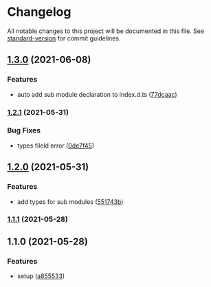 # Changelog

All notable changes to this project will be documented in this file. See [standard-version](https://github.com/conventional-changelog/standard-version) for commit guidelines.

## [1.3.0](https://github.com/TinkGu/create-npm-file-map/compare/v1.2.1...v1.3.0) (2021-06-08)


### Features

* auto add sub module declaration to index.d.ts ([77dcaac](https://github.com/TinkGu/create-npm-file-map/commit/77dcaac0424462764807e4b41c5c7bda6ac8fe88))

### [1.2.1](https://github.com/TinkGu/create-npm-file-map/compare/v1.2.0...v1.2.1) (2021-05-31)


### Bug Fixes

* types fileld error ([0de7f45](https://github.com/TinkGu/create-npm-file-map/commit/0de7f455013134d6c85cde05fcdc66ec8dac3667))

## [1.2.0](https://github.com/TinkGu/create-npm-file-map/compare/v1.1.1...v1.2.0) (2021-05-31)


### Features

* add types for sub modules ([551743b](https://github.com/TinkGu/create-npm-file-map/commit/551743bc3c09e329187bc0e222ec2fc6c7107c51))

### [1.1.1](https://github.com/TinkGu/create-npm-file-map/compare/v1.1.0...v1.1.1) (2021-05-28)

## 1.1.0 (2021-05-28)


### Features

* setup ([a855533](https://github.com/TinkGu/create-npm-file-map/commit/a8555336a8cc570109c29738234f23953bfa94e3))
